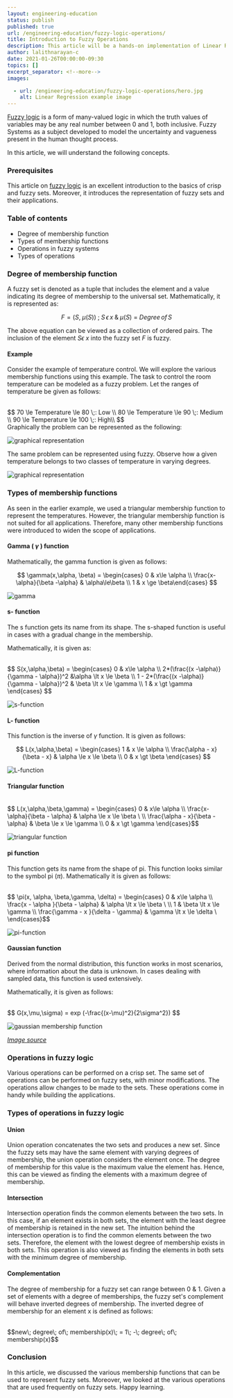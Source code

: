 ```yaml
---
layout: engineering-education
status: publish
published: true
url: /engineering-education/fuzzy-logic-operations/
title: Introduction to Fuzzy Operations
description: This article will be a hands-on implementation of Linear Regression using the Gradient Descent algorithm in Python. We will implement the linear regression from scratch using numpy.
author: lalithnarayan-c
date: 2021-01-26T00:00:00-09:30
topics: []
excerpt_separator: <!--more-->
images:

  - url: /engineering-education/fuzzy-logic-operations/hero.jpg
    alt: Linear Regression example image
---
```

[Fuzzy logic](https://en.wikipedia.org/wiki/Fuzzy_logic) is a form of many-valued logic in which the truth values of variables may be any real number between 0 and 1, both inclusive. Fuzzy Systems as a subject developed to model the uncertainty and vagueness present in the human thought process. 
<!--more-->
In this article, we will understand the following concepts.

### Prerequisites
This article on [fuzzy logic](/engineering-education/an-overview-of-fuzzy-logic-system/) is an excellent introduction to the basics of crisp and fuzzy sets. Moreover, it introduces the representation of fuzzy sets and their applications. 

### Table of contents
- Degree of membership function
- Types of membership functions
- Operations in fuzzy systems
- Types of operations

### Degree of membership function
A fuzzy set is denoted as a tuple that includes the element and a value indicating its degree of membership to the universal set. Mathematically, it is represented as:

$$ F= (S,\;\mu(S))\; ;\;S\, \epsilon\, x\; \&\; \mu(S)\:=\:Degree\, of\, S $$
 
The above equation can be viewed as a collection of ordered pairs. The inclusion of the element $S \epsilon\; x$ into the fuzzy set $F$ is fuzzy.

#### Example
Consider the example of temperature control. We will explore the various membership functions using this example. The task to control the room temperature can be modeled as a fuzzy problem. Let the ranges of temperature be given as follows:

<br>
$$
70 \le Temperature \le 80 \;: Low \\
80 \le Temperature \le 90 \;: Medium \\
90 \le Temperature \le 100 \;: High\\
$$
<br>
Graphically the problem can be represented as the following:

![graphical representation](/engineering-education/fuzzy-logic-operations/graphical_rep_1.png)

The same problem can be represented using fuzzy. Observe how a given temperature belongs to two classes of temperature in varying degrees. 

![graphical representation](/engineering-education/fuzzy-logic-operations/graphical_rep_2.png)

### Types of membership functions
As seen in the earlier example, we used a triangular membership function to represent the temperatures. However, the triangular membership function is not suited for all applications. Therefore, many other membership functions were introduced to widen the scope of applications.

#### Gamma ( $\gamma$ ) function
Mathematically, the gamma function is given as follows:

$$ \gamma(x,\alpha, \beta) = \begin{cases} 0 & x\le \alpha \\
\frac{x-\alpha}{\beta -\alpha} & \alpha\le\beta \\ 1 & x \ge \beta\end{cases}  $$

![gamma](/engineering-education/fuzzy-logic-operations/gamma-correct.png)

#### s- function
The s function gets its name from its shape. The s-shaped function is useful in cases with a gradual change in the membership. 

Mathematically, it is given as:

<br>
$$ S(x,\alpha,\beta) = \begin{cases}
0 & x\le \alpha \\
2*(\frac{(x -\alpha)}{\gamma - \alpha})^2 &\alpha \lt x \le \beta \\
1 - 2*(\frac{(x -\alpha)}{\gamma - \alpha})^2 & \beta \lt x \le \gamma \\
1 & x \gt \gamma
\end{cases} $$
<br>

![s-function](/engineering-education/fuzzy-logic-operations/gamma.png)

#### L- function
This function is the inverse of $\gamma$ function. It is given as follows:

$$ L(x,\alpha,\beta) = \begin{cases} 
1 & x \le \alpha \\
\frac{\alpha - x}{\beta - x} & \alpha \le x \le \beta \\ 
0 & x \gt \beta 
\end{cases} $$
 
![L-function](/engineering-education/fuzzy-logic-operations/L-function.png)

#### Triangular function
<br>
$$ L(x,\alpha,\beta,\gamma) = \begin{cases} 
0 & x\le \alpha \\
\frac{x-\alpha}{\beta - \alpha} & \alpha \le x \le \beta \ \\
\frac{\alpha - x}{\beta - \alpha} & \beta \le x \le \gamma \\
0 & x \gt \gamma
\end{cases}$$
<br>

![triangular function](/engineering-education/fuzzy-logic-operations/triangular_function.png)

#### pi function
This function gets its name from the shape of pi. This function looks similar to the symbol pi ($\pi$). Mathematically it is given as follows:

<br>
$$ \pi(x, \alpha, \beta,\gamma, \delta) = \begin{cases} 
0 & x\le \alpha \\
\frac{x - \alpha }{\beta - \alpha} & \alpha \lt x \le \beta \ \\
1 & \beta \lt x \le \gamma \\
\frac{\gamma - x }{\delta - \gamma} & \gamma \lt x \le \delta \
\end{cases}$$
<br>

![pi-function](/engineering-education/fuzzy-logic-operations/pi_function.png)

#### Gaussian function
Derived from the normal distribution, this function works in most scenarios, where information about the data is unknown. In cases dealing with sampled data, this function is used extensively.

Mathematically, it is given as follows:

<br>
$$ 
G(x,\mu,\sigma) = exp (-\frac{(x-\mu)^2}{2\sigma^2})
$$
<br>

![gaussian membership function](/engineering-education/fuzzy-logic-operations/gaussian.png)

[*Image source*](https://www.researchgate.net/figure/Gaussian-membership-function-Gxs-c_fig6_233968578)

### Operations in fuzzy logic
Various operations can be performed on a crisp set. The same set of operations can be performed on fuzzy sets, with minor modifications. The operations allow changes to be made to the sets. These operations come in handy while building the applications. 

### Types of operations in fuzzy logic

#### Union 
Union operation concatenates the two sets and produces a new set. Since the fuzzy sets may have the same element with varying degrees of membership, the union operation considers the element once. The degree of membership for this value is the maximum value the element has. Hence, this can be viewed as finding the elements with a maximum degree of membership.

#### Intersection
Intersection operation finds the common elements between the two sets. In this case, if an element exists in both sets, the element with the least degree of membership is retained in the new set. The intuition behind the intersection operation is to find the common elements between the two sets. Therefore, the element with the lowest degree of membership exists in both sets. This operation is also viewed as finding the elements in both sets with the minimum degree of membership.

#### Complementation
The degree of membership for a fuzzy set can range between 0 & 1. Given a set of elements with a degree of memberships, the fuzzy set's complement will behave inverted degrees of membership. The inverted degree of membership for an element x is defined as follows:

<br>
$$new\; degree\; of\; membership(x)\; = 1\; -\; degree\; of\; membership(x)$$
<br>

### Conclusion
In this article, we discussed the various membership functions that can be used to represent fuzzy sets. Moreover, we looked at the various operations that are used frequently on fuzzy sets. Happy learning.


<!-- MathJax script -->
<script type="text/javascript" async
    src="https://cdnjs.cloudflare.com/ajax/libs/mathjax/2.7.1/MathJax.js?config=TeX-AMS-MML_HTMLorMML">
    MathJax.Hub.Config({
    tex2jax: {
      inlineMath: [['$','$'], ['\\(','\\)']],
      displayMath: [['$$','$$']],
      processEscapes: true,
      processEnvironments: true,
      skipTags: ['script', 'noscript', 'style', 'textarea', 'pre'],
      TeX: { equationNumbers: { autoNumber: "AMS" },
           extensions: ["AMSmath.js", "AMSsymbols.js"] }
    }
    });
    MathJax.Hub.Queue(function() {
      // Fix <code> tags after MathJax finishes running. This is a
      // hack to overcome a shortcoming of Markdown. Discussion at
      // https://github.com/mojombo/jekyll/issues/199
      var all = MathJax.Hub.getAllJax(), i;
      for(i = 0; i < all.length; i += 1) {
          all[i].SourceElement().parentNode.className += ' has-jax';
      }
    });
    MathJax.Hub.Config({
    // Autonumbering by mathjax
    TeX: { equationNumbers: { autoNumber: "AMS" } }
    });
  </script>